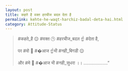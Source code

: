 ```yaml
---
layout: post
title: कहते है वक्त हरचीज बदल देता है
permalink: kehte-he-waqt-harchiz-badal-deta-hai.html
category: Attitude-Status
---
```

> #कहते_है 😌 #वक्त 🕒 #हरचीज_बदल ☝ #देता है,
> 
> पर #वो 👩 #�आज ☝भी #नही_बिगडी 😌
> 
> और #मे 👦 #�आज भी #नही_सुधरा ।। ……………….”

